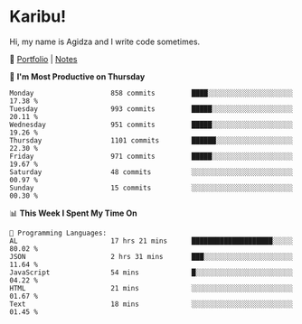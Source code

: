 # Karibu!
Hi, my name is Agidza and I write code sometimes.

🫧 [Portfolio](https://lynnagidza.github.io/) | [Notes](https://medium.com/me/stories/public)

<!--START_SECTION:waka-->
📅 **I'm Most Productive on Thursday** 

```text
Monday                   858 commits         ████░░░░░░░░░░░░░░░░░░░░░   17.38 % 
Tuesday                  993 commits         █████░░░░░░░░░░░░░░░░░░░░   20.11 % 
Wednesday                951 commits         █████░░░░░░░░░░░░░░░░░░░░   19.26 % 
Thursday                 1101 commits        ██████░░░░░░░░░░░░░░░░░░░   22.30 % 
Friday                   971 commits         █████░░░░░░░░░░░░░░░░░░░░   19.67 % 
Saturday                 48 commits          ░░░░░░░░░░░░░░░░░░░░░░░░░   00.97 % 
Sunday                   15 commits          ░░░░░░░░░░░░░░░░░░░░░░░░░   00.30 % 
```


📊 **This Week I Spent My Time On** 

```text
💬 Programming Languages: 
AL                       17 hrs 21 mins      ████████████████████░░░░░   80.02 % 
JSON                     2 hrs 31 mins       ███░░░░░░░░░░░░░░░░░░░░░░   11.64 % 
JavaScript               54 mins             █░░░░░░░░░░░░░░░░░░░░░░░░   04.22 % 
HTML                     21 mins             ░░░░░░░░░░░░░░░░░░░░░░░░░   01.67 % 
Text                     18 mins             ░░░░░░░░░░░░░░░░░░░░░░░░░   01.45 % 
```


<!--END_SECTION:waka-->
<!--#### 💟 **Digital Swag**
[![@agidza's Holopin board](https://holopin.me/agidza)](https://holopin.io/@agidza)
